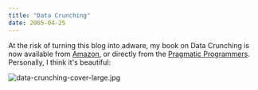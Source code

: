 ```yaml
---
title: "Data Crunching"
date: 2005-04-25
---
```

At the risk of turning this blog into adware, my book on Data Crunching is now available from <a href="http://www.amazon.com/exec/obidos/ASIN/0974514071">Amazon</a>, or directly from the <a href="http://www.pragmaticprogrammer.com/titles/gwd/index.html">Pragmatic Programmers</a>.  Personally, I think it's beautiful:

<img src="@root/files/2006/06/data-crunching-cover-large.jpg" id="image506" alt="data-crunching-cover-large.jpg" class="centered">
